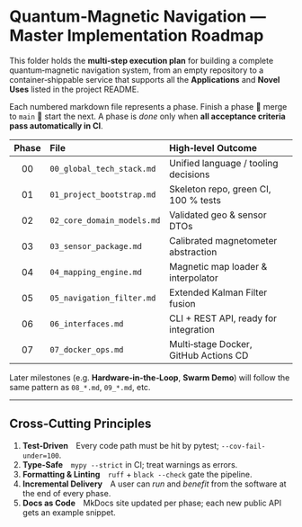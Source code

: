 # Quantum‑Magnetic Navigation — Master Implementation Roadmap

This folder holds the **multi‑step execution plan** for building a complete
quantum‑magnetic navigation system, from an empty repository to a
container‑shippable service that supports all the **Applications** and
**Novel Uses** listed in the project README.

Each numbered markdown file represents a phase.  Finish a phase  merge to
`main`  start the next.  A phase is *done* only when **all acceptance
criteria pass automatically in CI**.

| Phase | File | High‑level Outcome |
|:----:|:----|:--|
| 00 | `00_global_tech_stack.md` | Unified language / tooling decisions |
| 01 | `01_project_bootstrap.md` | Skeleton repo, green CI, 100 % tests |
| 02 | `02_core_domain_models.md` | Validated geo & sensor DTOs |
| 03 | `03_sensor_package.md` | Calibrated magnetometer abstraction |
| 04 | `04_mapping_engine.md` | Magnetic map loader & interpolator |
| 05 | `05_navigation_filter.md` | Extended Kalman Filter fusion |
| 06 | `06_interfaces.md` | CLI + REST API, ready for integration |
| 07 | `07_docker_ops.md` | Multi‑stage Docker, GitHub Actions CD |

Later milestones (e.g. **Hardware‑in‑the‑Loop**, **Swarm Demo**) will follow
the same pattern as `08_*.md`, `09_*.md`, etc.

---

## Cross‑Cutting Principles

1. **Test‑Driven** Every code path must be hit by pytest; `--cov-fail-under=100`.
2. **Type‑Safe** `mypy --strict` in CI; treat warnings as errors.
3. **Formatting & Linting** `ruff` + `black --check` gate the pipeline.
4. **Incremental Delivery** A user can *run* and *benefit* from the software at
   the end of every phase.
5. **Docs as Code** MkDocs site updated per phase; each new public API gets an
   example snippet.
